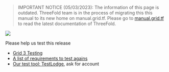 > IMPORTANT NOTICE (05/03/2023): 
The information of this page is outdated. ThreeFold team is in the process of migrating this this manual to its new home on manual.grid.tf. Please go to [manual.grid.tf](https://manual.grid.tf/) to read the latest documentation of ThreeFold.

![](img/help_us_test_.jpg)

Please help us test this release

- [Grid 3 Testing](grid3_testing)
- [A list of requirements to test agains](https://docs.google.com/spreadsheets/d/1fKkwndDAGe4AILpuMffnLCyAAqLz5dq2F6SBzkMQWeo/edit#gid=0)
- [Our test tool: TestLodge](grid3_testlodge), ask for account